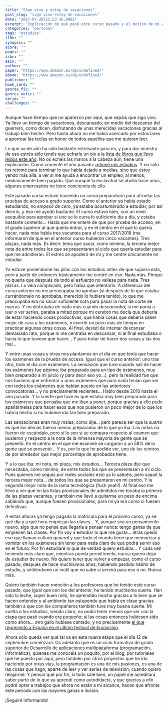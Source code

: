 ```yaml
---
title: "Sigo vivo y estoy de vacaciones"
post_slug: "sigo-vivo-estoy-de-vacaciones"
date: "2017-07-20T21:53:36.000Z"
excerpt: "Explicación de qué pasó este curso pasado y el motivo de mi ausencia."
categories: "personal"
tags: "estudios"
i18n: ""
synopsis: ""
score: ""
pages: ""
isbn: ""
asin: ""
author: ""
paper: "https://www.amazon.es/dp/undefined/"
ebook: "https://www.amazon.es/dp/undefined/"
publisher: ""
book_card: ""
genres_fic: ""
genres_nofic: ""
serie: ""
challenges: ""
---
```


Aunque hace tiempo que no aparezco por aquí, que sepáis que sigo vivo. Ya llevo un tiempo de vacaciones, descansado; en medio del descanso del guerrero, como dicen, disfrutando de unas merecidas vacaciones gracias al trabajo bien hecho. Pero hasta ahora no me había acercado por estos lares a aporrear las teclas en honor de todos aquellos que me quieran leer.

Lo que va de año ha sido bastante estresante para mí, y para dar muestra de ese estrés sólo tenéis que echarle un ojo a la [lista de libros que llevo leídos este año](http://fjp.es/libros/#2017). No os echéis las manos a la cabeza aún, tiene una explicación. Como comenté el año pasado: [retomé mis estudios](http://fjp.es/nada-es-lo-que-parece/). Y no sólo los retomé para terminar lo que había dejado a medias, sino que estoy yendo más allá, a ver si me ayuda a encontrar un empleo, al menos, medianamente bien pagado. Que aunque la esclavitud se abolió hace años, algunos empresarios no tiene conciencia de ello.

Este pasado curso estuve haciendo un curso preparatorio para afrontar las pruebas de acceso a grado superior. Como el anterior ya había estado estudiando, no _empecé de cero_, ya estaba _acostumbrado_ a estudiar, por así decirlo, y eso me ayudó bastante. El curso estuvo bien, con un nivel asequible para aprobar si uno se lo curra lo suficiente día a día, y estaba bastante contento… Hasta que me enteré de que por prueba de acceso, en el grado superior al que quería entrar, y en el centro en el que lo quería hacer, nada más había tres vacantes para el curso 2017/2018 (me informaron de que en el anterior curso hubieron cinco vacantes). Tres plazas, nada más. Es decir: tenía que sacar, como mínimo, la tercera mejor nota de entre todos los que se presentaran al ciclo que quería estudiar para que me admitieran. El estrés se apoderó de mí y me centré únicamente en estudiar.

Ya estuve poniéndome las pilas con los estudios antes de que supiera esto, pero a partir de entonces básicamente me centré en eso. Nada más. Porque no quería que después de todo el esfuerzo no valiese para nada. Tres plazas. Lo veía complicado, pero había que intentarlo. A diferencia del curso anterior no me preocupaba no aprobar (si después de lo que estaba currándomelo no aprobaba, merecido lo hubiera tenido), lo que me preocupaba era no sacar suficiente nota para pasar la nota de corte de marras. Y no disfrutaba de nada más cuando _descansaba_; si me ponía a leer o ver series, paraba a mitad porque mi cerebro me decía que debería de estar haciendo cosas productivas, que había cosas que debería saber mejor de cara a los exámenes, o invertir un poco más de tiempo en practicar algunas otras cosas. Al final, desistí de intentar descansar demasiado rato, porque ni me centraba en descansar, ni al final estudiaba o hacía lo que tuviese que hacer… Y para tratar de hacer dos cosas y las dos mal…

Y entre unas cosas y otras nos plantamos en el día en que tenía que hacer los exámenes de la prueba de acceso. Igual que el curso anterior: uno tras otro, todo el día con exámenes. La sensación que tuve cuando salí de hacer los exámenes fue pésima; iba preparado para un tipo de exámenes, muy bien preparado a mi juicio (y para decir eso yo…), pero la realidad fue que nos tuvimos que enfrentar a unos exámenes que para nada tenían que ver con todos los exámenes que habían puesto en las anteriores convocatorias… y no precisamente recientes… Hablo desde 2010 hasta el año pasado. Y la suerte que tuve es que estaba muy bien preparado para los exámenes que pensaba que me iban a poner, porque gracias a ello pude apañármelas para hacer esos que nos pusieron un poco mejor de lo que los habría hecho si no hubiese ido tan bien preparado.

Las sensaciones eran muy malas, como dije… pero parece ser que la _suerte_ es que los demás fueron menos preparados de lo que yo iba. Las notas no fueron de escándalo, pero sí lo son si se compara respecto al examen que pusieron y respecto a la nota de la inmensa mayoría de gente que se presentó. En el centro en el que me examiné se cargaron a un 58% de la gente que se presentó… Y es, por lo que he podido ver, uno de los centros de por alrededor que mejor porcentaje de aprobados tiene.

Y a lo que iba: mi nota, mi plaza, mis estudios… Tercera plaza dije que necesitaba, como mínimo, de entre todos los que se presentasen a mi ciclo. Pues quienes me seguís por redes sociales esto ya lo sabréis, pero saqué la tercera mejor nota… de todos los que se presentaron en mi centro. Y la segunda mejor nota de la rama tecnológica (fuck yeah!). Al final eso me llevó a ver que en las listas provisionales de admitidos me tocaba la primera de las plazas vacantes, y también me llevó a quitarme un peso de encima sabiendo que, aunque fuesen provisionales, para mí ya era como si fuesen definitivas.

A estas alturas ya tengo pagada la matrícula para el próximo curso, ya sé qué día y a qué hora empiezan las clases… Y, aunque sea un pensamiento nuevo, algo que no pensé que llegaría a pensar nunca: tengo ganas de que empiecen las clases. Por fin voy a estudiar lo que me gusta… atrás quedó eso que llaman _cultura general_ y que todo el mundo tiene que memorizar y _vomitar_ en los exámenes sin tener para nada claro de qué podrá servir eso en el futuro. Por fin estudiaré lo que de verdad quiero estudiar… Y cada vez teniendo más claro que, mientras pueda permitírmelo, nunca quiero dejar de estudiar de nuevo. No quiero tener que volver a empezar, como el curso pasado, después de hace muchísimos años, habiendo perdido hábito de estudio, y sintiéndome un inútil que no sabe si servirá para eso o no. Nunca más.

Quiero también hacer mención a los profesores que he tenido este curso pasado, que igual que con los del anterior, he tenido muchísima suerte. Han sido la leche, super buen rollo, he aprendido mucho gracias a lo bien que se hacen entender y al ambiente tan estupendo que había en clase gracias también a que con los compañeros también tuve muy buena suerte. Mi vuelta a los estudios, siendo claro, no podía tener menos que ver con la etapa que pasé cuando era pequeño; si las cosas entonces hubiesen sido como ahora… otro gallo hubiese cantado, y no precisamente [el que representó a España en el último festival de Eurovisión](https://www.youtube.com/watch?v=UWP67FyGwUI).

Ahora sólo queda ver qué tal va en esta nueva etapa que el día 12 de septiembre comenzará. Os adelanto que es un ciclo formativo de grado superior de Desarrollo de aplicaciones multiplataforma (programación, informática); quienes me conocéis un poquito, por el blog, por tutoriales que he puesto por aquí, pero también por otros proyectos que he ido haciendo por otras vías, la programación es una de mis pasiones, es una de las cosas que hago, aparte de leer y ver series de televisión, cuando quiero relajarme. Y pensar que por fin, si todo sale bien, un papel me acreditará saber parte de lo que ya aprendí como autodidacta, y que gracias a ello podré optar a trabajos que ahora no están a mi alcance, hacen que afronte este período con las mayores ganas e ilusión.

¡Seguiré informando!
